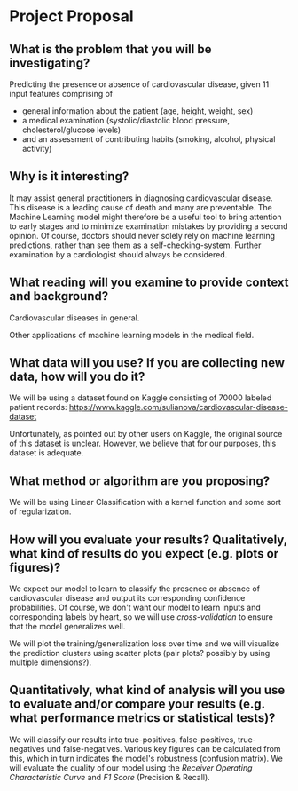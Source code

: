 # Project Proposal

## What is the problem that you will be investigating?
 
Predicting the presence or absence of cardiovascular disease, given 11 input features comprising of
- general information about the patient (age, height, weight, sex)
- a medical examination (systolic/diastolic blood pressure, cholesterol/glucose levels) 
- and an assessment of contributing habits (smoking, alcohol, physical activity)
 
 
## Why is it interesting?
 
It may assist general practitioners in diagnosing cardiovascular disease. This disease is a leading cause of death and many are preventable.
The Machine Learning model might therefore be a useful tool to bring attention to early stages and to minimize examination mistakes by providing a second opinion.
Of course, doctors should never solely rely on machine learning predictions, rather than see them as a self-checking-system.
Further examination by a cardiologist should always be considered.
 
## What reading will you examine to provide context and background?
 
Cardiovascular diseases in general. 

Other applications of machine learning models in the medical field.
 

## What data will you use? If you are collecting new data, how will you do it?
 
We will be using a dataset found on Kaggle consisting of 70000 labeled patient records: https://www.kaggle.com/sulianova/cardiovascular-disease-dataset 

Unfortunately, as pointed out by other users on Kaggle, the original source of this dataset is unclear. However, we believe that for our purposes, this dataset is adequate.
 
 
## What method or algorithm are you proposing?
 
We will be using Linear Classification with a kernel function and some sort of regularization.
 
 
## How will you evaluate your results? Qualitatively, what kind of results do you expect (e.g. plots or figures)?
 
We expect our model to learn to classify the presence or absence of cardiovascular disease and output its corresponding confidence probabilities.
Of course, we don't want our model to learn inputs and corresponding labels by heart, so we will use _cross-validation_ to ensure that the model generalizes well. 

We will plot the training/generalization loss over time and we will visualize the prediction clusters using scatter plots (pair plots? possibly by using multiple dimensions?).

## Quantitatively, what kind of analysis will you use to evaluate and/or compare your results (e.g. what performance metrics or statistical tests)?
 
We will classify our results into true-positives, false-positives, true-negatives und false-negatives.
Various key figures can be calculated from this, which in turn indicates the model's robustness (confusion matrix).
We will evaluate the quality of our model using the _Receiver Operating Characteristic Curve_ and _F1 Score_ (Precision & Recall).
